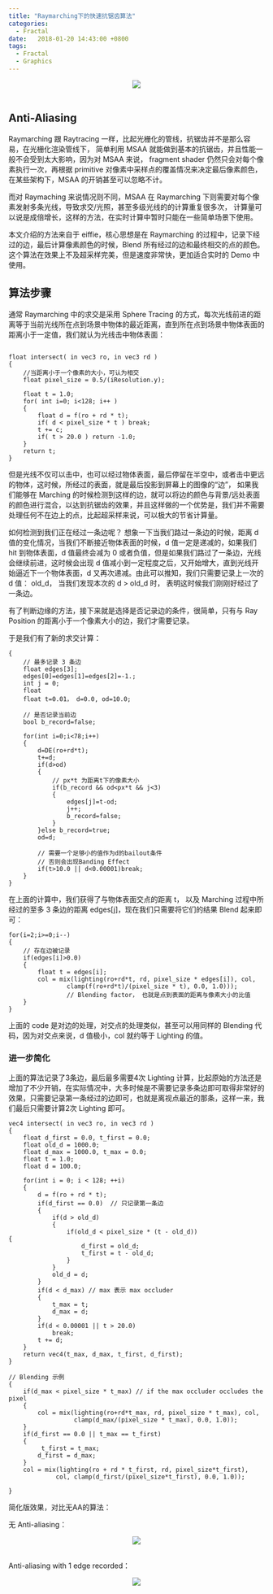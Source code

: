 ```yaml
---
title: "Raymarching下的快速抗锯齿算法"
categories:
  - Fractal
date:   2018-01-20 14:43:00 +0800
tags:
  - Fractal
  - Graphics
---
```


<script type="text/javascript" async src="https://cdn.mathjax.org/mathjax/latest/MathJax.js?config=TeX-MML-AM_CHTML"> </script>

<center><img src="/assets/images/aa/aa0.jpg"></center>
<br/>

## Anti-Aliasing
Raymarching 跟 Raytracing 一样，比起光栅化的管线，抗锯齿并不是那么容易，在光栅化渲染管线下， 简单利用 MSAA 就能做到基本的抗锯齿，并且性能一般不会受到太大影响，因为对 MSAA 来说， fragment shader 仍然只会对每个像素执行一次，再根据 primitive 对像素中采样点的覆盖情况来决定最后像素颜色，在某些架构下，MSAA 的开销甚至可以忽略不计。

而对 Raymaching 来说情况则不同，MSAA 在 Raymarching 下则需要对每个像素发射多条光线，导致求交/光照，甚至多级光线的的计算重复很多次， 计算量可以说是成倍增长，这样的方法，在实时计算中暂时只能在一些简单场景下使用。

本文介绍的方法来自于 eiffie，核心思想是在 Raymarching 的过程中，记录下经过的边，最后计算像素颜色的时候，Blend 所有经过的边和最终相交的点的颜色。这个算法在效果上不及超采样完美，但是速度非常快，更加适合实时的 Demo 中使用。

## 算法步骤

通常 Raymarching 中的求交是采用 Sphere Tracing 的方式，每次光线前进的距离等于当前光线所在点到场景中物体的最近距离，直到所在点到场景中物体表面的距离小于一定值，我们就认为光线击中物体表面：

```

float intersect( in vec3 ro, in vec3 rd )
{
	//当距离小于一个像素的大小，可认为相交
    float pixel_size = 0.5/(iResolution.y);

    float t = 1.0;
    for( int i=0; i<128; i++ )
    {
        float d = f(ro + rd * t);
        if( d < pixel_size * t ) break;
        t += c;
        if( t > 20.0 ) return -1.0;
    }
    return t;
}

```

但是光线不仅可以击中，也可以经过物体表面，最后停留在半空中，或者击中更远的物体，这时候，所经过的表面，就是最后投影到屏幕上的图像的“边”， 如果我们能够在 Marching 的时候检测到这样的边，就可以将边的颜色与背景/远处表面的颜色进行混合，以达到抗锯齿的效果，并且这样做的一个优势是，我们并不需要处理任何不在边上的点，比起超采样来说，可以极大的节省计算量。

如何检测到我们正在经过一条边呢？ 想象一下当我们路过一条边的时候，距离 d 值的变化情况，当我们不断接近物体表面的时候，d 值一定是递减的，如果我们 hit 到物体表面，d 值最终会减为 0 或者负值，但是如果我们路过了一条边，光线会继续前进，这时候会出现 d 值减小到一定程度之后，又开始增大，直到光线开始逼近下一个物体表面，d 又再次递减。由此可以推知，我们只需要记录上一次的 d 值： old\_d， 当我们发现本次的 d > old\_d 时， 表明这时候我们刚刚好经过了一条边。

有了判断边缘的方法，接下来就是选择是否记录边的条件，很简单，只有与 Ray Position 的距离小于一个像素大小的边，我们才需要记录。

于是我们有了新的求交计算：

```
{
	// 最多记录 3 条边
	float edges[3];
	edges[0]=edges[1]=edges[2]=-1.;
	int j = 0;
	float 
	float t=0.01， d=0.0, od=10.0;
	
	// 是否记录当前边
	bool b_record=false;

	for(int i=0;i<78;i++)
	{
		d=DE(ro+rd*t);
		t+=d;
		if(d>od)
		{
		 	// px*t 为距离t下的像素大小
			if(b_record && od<px*t && j<3)
			{
				edges[j]=t-od;
				j++;
				b_record=false;
			}
		}else b_record=true;
		od=d;
		
		// 需要一个足够小的值作为d的bailout条件
		// 否则会出现Banding Effect
		if(t>10.0 || d<0.00001)break;
	}    
}

```

在上面的计算中，我们获得了与物体表面交点的距离 t， 以及 Marching 过程中所经过的至多 3 条边的距离 edges[j]，现在我们只需要将它们的结果 Blend 起来即可：

```
for(i=2;i>=0;i--)
{
	// 存在边被记录
	if(edges[i]>0.0) 
	{
		float t = edges[i];
		col = mix(lighting(ro+rd*t, rd, pixel_size * edges[i]), col,
				clamp(f(ro+rd*t)/(pixel_size * t), 0.0, 1.0)));
				// Blending factor， 也就是点到表面的距离与像素大小的比值
	}
}

```

上面的 code 是对边的处理，对交点的处理类似，甚至可以用同样的 Blending 代码，因为对交点来说，d 值极小，col 就约等于 Lighting 的值。

### 进一步简化
上面的算法记录了3条边，最后最多需要4次 Lighting 计算，比起原始的方法还是增加了不少开销，在实际情况中，大多时候是不需要记录多条边即可取得非常好的效果，只需要记录第一条经过的边即可，也就是离视点最近的那条，这样一来，我们最后只需要计算2次 Lighting 即可。

```
vec4 intersect( in vec3 ro, in vec3 rd )
{
    float d_first = 0.0, t_first = 0.0;
    float old_d = 1000.0;
    float d_max = 1000.0, t_max = 0.0;
    float t = 1.0;
    float d = 100.0;
    
    for(int i = 0; i < 128; ++i) 
    {
        d = f(ro + rd * t);
        if(d_first == 0.0)  // 只记录第一条边
        {
            if(d > old_d)
            {
                if(old_d < pixel_size * (t - old_d))                					{
                    d_first = old_d;
                    t_first = t - old_d;
                }
            }
            old_d = d;
        }
        if(d < d_max) // max 表示 max occluder
        { 
            t_max = t; 
            d_max = d;
        }  
        if(d < 0.00001 || t > 20.0)             
        	break;
        t += d;
    }
    return vec4(t_max, d_max, t_first, d_first);
}

// Blending 示例
{
    if(d_max < pixel_size * t_max) // if the max occluder occludes the pixel
    {
        col = mix(lighting(ro+rd*t_max, rd, pixel_size * t_max), col, 
                  clamp(d_max/(pixel_size * t_max), 0.0, 1.0));
    }
    if(d_first == 0.0 || t_max == t_first)
    {
    	 t_first = t_max;
        d_first = d_max;
    }
    col = mix(lighting(ro + rd * t_first, rd, pixel_size*t_first),
             col, clamp(d_first/(pixel_size*t_first), 0.0, 1.0));
             
}

```

简化版效果，对比无AA的算法：

无 Anti-aliasing：
<center><img src="/assets/images/aa/noaa.png"></center>
<br/>

Anti-aliasing with 1 edge recorded：
<center><img src="/assets/images/aa/withaa.png"></center>
<br/>